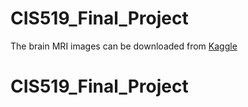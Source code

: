 # CIS519_Final_Project
The brain MRI images can be downloaded from [Kaggle](https://www.kaggle.com/datasets/tourist55/alzheimers-dataset-4-class-of-images)
# CIS519_Final_Project
